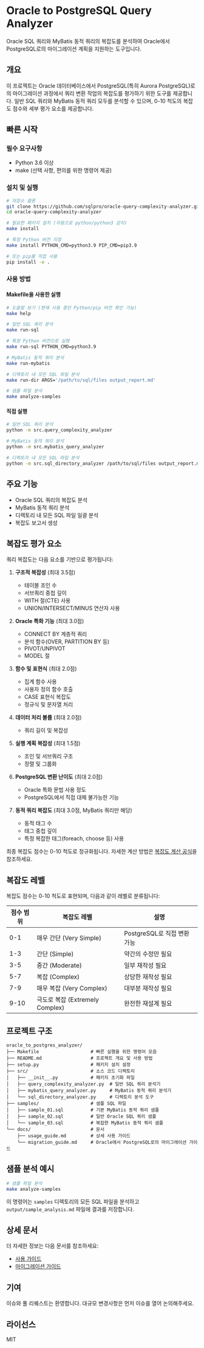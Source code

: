 # Oracle to PostgreSQL Query Analyzer

Oracle SQL 쿼리와 MyBatis 동적 쿼리의 복잡도를 분석하여 Oracle에서 PostgreSQL로의 마이그레이션 계획을 지원하는 도구입니다.

## 개요

이 프로젝트는 Oracle 데이터베이스에서 PostgreSQL(특히 Aurora PostgreSQL)로의 마이그레이션 과정에서 쿼리 변환 작업의 복잡도를 평가하기 위한 도구를 제공합니다. 일반 SQL 쿼리와 MyBatis 동적 쿼리 모두를 분석할 수 있으며, 0-10 척도의 복잡도 점수와 세부 평가 요소를 제공합니다.

## 빠른 시작

### 필수 요구사항

- Python 3.6 이상
- make (선택 사항, 편의를 위한 명령어 제공)

### 설치 및 실행

```bash
# 저장소 클론
git clone https://github.com/sqlpro/oracle-query-complexity-analyzer.git
cd oracle-query-complexity-analyzer

# 필요한 패키지 설치 (자동으로 python/python3 감지)
make install

# 특정 Python 버전 지정
make install PYTHON_CMD=python3.9 PIP_CMD=pip3.9

# 또는 pip를 직접 사용
pip install -e .
```

### 사용 방법

#### Makefile을 사용한 실행

```bash
# 도움말 보기 (현재 사용 중인 Python/pip 버전 확인 가능)
make help

# 일반 SQL 쿼리 분석
make run-sql

# 특정 Python 버전으로 실행
make run-sql PYTHON_CMD=python3.9

# MyBatis 동적 쿼리 분석
make run-mybatis

# 디렉토리 내 모든 SQL 파일 분석
make run-dir ARGS='/path/to/sql/files output_report.md'

# 샘플 파일 분석
make analyze-samples
```

#### 직접 실행

```bash
# 일반 SQL 쿼리 분석
python -m src.query_complexity_analyzer

# MyBatis 동적 쿼리 분석
python -m src.mybatis_query_analyzer

# 디렉토리 내 모든 SQL 파일 분석
python -m src.sql_directory_analyzer /path/to/sql/files output_report.md
```

## 주요 기능

- Oracle SQL 쿼리의 복잡도 분석
- MyBatis 동적 쿼리 분석
- 디렉토리 내 모든 SQL 파일 일괄 분석
- 복잡도 보고서 생성

## 복잡도 평가 요소

쿼리 복잡도는 다음 요소를 기반으로 평가됩니다:

1. **구조적 복잡성** (최대 3.5점)
   - 테이블 조인 수
   - 서브쿼리 중첩 깊이
   - WITH 절(CTE) 사용
   - UNION/INTERSECT/MINUS 연산자 사용

2. **Oracle 특화 기능** (최대 3.0점)
   - CONNECT BY 계층적 쿼리
   - 분석 함수(OVER, PARTITION BY 등)
   - PIVOT/UNPIVOT
   - MODEL 절

3. **함수 및 표현식** (최대 2.0점)
   - 집계 함수 사용
   - 사용자 정의 함수 호출
   - CASE 표현식 복잡도
   - 정규식 및 문자열 처리

4. **데이터 처리 볼륨** (최대 2.0점)
   - 쿼리 길이 및 복잡성

5. **실행 계획 복잡성** (최대 1.5점)
   - 조인 및 서브쿼리 구조
   - 정렬 및 그룹화

6. **PostgreSQL 변환 난이도** (최대 2.0점)
   - Oracle 특화 문법 사용 정도
   - PostgreSQL에서 직접 대체 불가능한 기능

7. **동적 쿼리 복잡도** (최대 3.0점, MyBatis 쿼리만 해당)
   - 동적 태그 수
   - 태그 중첩 깊이
   - 특정 복잡한 태그(foreach, choose 등) 사용

최종 복잡도 점수는 0-10 척도로 정규화됩니다. 자세한 계산 방법은 [복잡도 계산 공식](docs/complexity_formula.md)을 참조하세요.

## 복잡도 레벨

복잡도 점수는 0-10 척도로 표현되며, 다음과 같이 레벨로 분류됩니다:

| 점수 범위 | 복잡도 레벨 | 설명 |
|----------|------------|------|
| 0-1      | 매우 간단 (Very Simple) | PostgreSQL로 직접 변환 가능 |
| 1-3      | 간단 (Simple) | 약간의 수정만 필요 |
| 3-5      | 중간 (Moderate) | 일부 재작성 필요 |
| 5-7      | 복잡 (Complex) | 상당한 재작성 필요 |
| 7-9      | 매우 복잡 (Very Complex) | 대부분 재작성 필요 |
| 9-10     | 극도로 복잡 (Extremely Complex) | 완전한 재설계 필요 |

## 프로젝트 구조

```
oracle_to_postgres_analyzer/
├── Makefile                   # 빠른 실행을 위한 명령어 모음
├── README.md                  # 프로젝트 개요 및 사용 방법
├── setup.py                   # 패키지 설치 설정
├── src/                       # 소스 코드 디렉토리
│   ├── __init__.py            # 패키지 초기화 파일
│   ├── query_complexity_analyzer.py  # 일반 SQL 쿼리 분석기
│   ├── mybatis_query_analyzer.py     # MyBatis 동적 쿼리 분석기
│   └── sql_directory_analyzer.py     # 디렉토리 분석 도구
├── samples/                   # 샘플 SQL 파일
│   ├── sample_01.sql          # 기본 MyBatis 동적 쿼리 샘플
│   ├── sample_02.sql          # 일반 Oracle SQL 쿼리 샘플
│   └── sample_03.sql          # 복잡한 MyBatis 동적 쿼리 샘플
└── docs/                      # 문서
    ├── usage_guide.md         # 상세 사용 가이드
    └── migration_guide.md     # Oracle에서 PostgreSQL로의 마이그레이션 가이드
```

## 샘플 분석 예시

```bash
# 샘플 파일 분석
make analyze-samples
```

이 명령어는 `samples` 디렉토리의 모든 SQL 파일을 분석하고 `output/sample_analysis.md` 파일에 결과를 저장합니다.

## 상세 문서

더 자세한 정보는 다음 문서를 참조하세요:

- [사용 가이드](docs/usage_guide.md)
- [마이그레이션 가이드](docs/migration_guide.md)

## 기여

이슈와 풀 리퀘스트는 환영합니다. 대규모 변경사항은 먼저 이슈를 열어 논의해주세요.

## 라이선스

MIT
